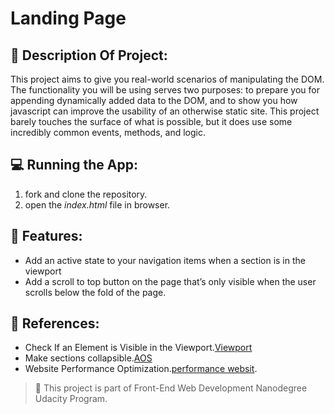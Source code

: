 # Landing Page

## :memo: Description Of Project:

 This project aims to give you real-world scenarios of manipulating the DOM. The functionality you will be using serves two purposes: to prepare you for appending dynamically added data to the DOM, and to show you how javascript can improve the usability of an otherwise static site. This project barely touches the surface of what is possible, but it does use some incredibly common events, methods, and logic.

## :computer: Running the App:

1. fork and clone the repository.
2. open the _index.html_ file in browser.

## :pushpin: Features:

- Add an active state to your navigation items when a section is in the viewport
- Add a scroll to top button on the page that’s only visible when the user scrolls below the fold of the page.



## :mag_right: References:

- Check If an Element is Visible in the Viewport.[Viewport](https://www.javascripttutorial.net/dom/css/check-if-an-element-is-visible-in-the-viewport/)
- Make sections collapsible.[AOS](https://michalsnik.github.io/aos/)
- Website Performance Optimization.[performance websit](https://www.udacity.com/course/website-performance-optimization--ud884).

> :red_circle: This project is part of Front-End Web Development Nanodegree Udacity Program.
